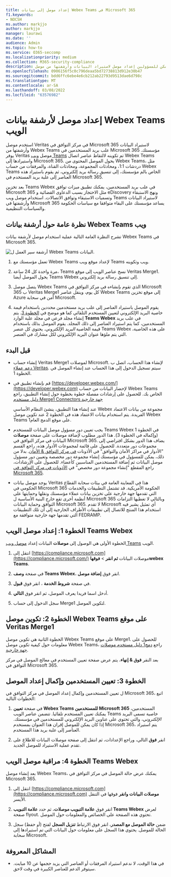 ```yaml
---
title: إعداد موصل إلى بيانات Webex Teams في Microsoft 365
f1.keywords:
- NOCSH
ms.author: markjjo
author: markjjo
manager: laurawi
ms.date: ''
audience: Admin
ms.topic: how-to
ms.service: O365-seccomp
ms.localizationpriority: medium
ms.collection: M365-security-compliance
description: يمكن للمسؤولين إعداد موصل لاستيراد البيانات وأرشفتها من موصل Webex الخاص ب Veritas Teams في Microsoft 365. يتيح لك هذا الموصل أرشفة البيانات من مصادر بيانات جهة خارجية في Microsoft 365 حتى تتمكن من استخدام ميزات التوافق مثل احتجاز قانوني والبحث في المحتوى ونهج الاستبقاء لإدارة بيانات جهة خارجية في مؤسستك.
ms.openlocfilehash: 0906156f5c0c796deaa5bd72738813d912e30b47
ms.sourcegitcommit: bdd6ffc6ebe4e6cb212ab22793d9513dae6d798c
ms.translationtype: MT
ms.contentlocale: ar-SA
ms.lasthandoff: 03/08/2022
ms.locfileid: "63576982"
---
```

# <a name="set-up-a-connector-to-archive-webex-teams-data"></a>إعداد موصل لأرشفة بيانات Webex Teams الويب

استخدم موصل Veritas في مركز التوافق في Microsoft 365 لاستيراد البيانات وأرشفتها من Webex Teams علب بريد المستخدمين في Microsoft 365 مؤسستك. يوفر Veritas موصل [ويب Teams](https://globanet.com/webex-teams/) تم تكوينه لالتقاط عناصر اتصال Webex Teams واستيرادها إلى Microsoft 365. يحول الموصل المحتوى من Webex Teams، مثل دردشات 1:1، ومحادثات المجموعة، ومحادثات القناة، والمرفقات من حساب Webex Teams الخاص بالم مؤسستك، إلى تنسيق رسالة بريد إلكتروني، ثم يقوم باستيراد هذه العناصر إلى علبة بريد المستخدم في Microsoft 365.

بعد تخزين Teams Webex في علب بريد المستخدمين، يمكنك تطبيق ميزات توافق Microsoft 365 مثل الاحتجاز بسبب الدعاوى القضائية و eDiscovery ونهج الاستبقاء وتسميات الاستبقاء وتوافق الاتصالات. استخدام موصل ويب Teams لاستيراد البيانات وأرشفتها في Microsoft 365 يساعد مؤسستك على البقاء متوافقا مع سياسات الحكومة والسياسات التنظيمية.

## <a name="overview-of-archiving-webex-teams-data"></a>نظرة عامة حول أرشفة بيانات Webex Teams ويب

تشرح النظرة العامة التالية عملية استخدام موصل لأرشفة بيانات Webex Teams في Microsoft 365.

![أرشفة سير العمل ل Webex Teams البيانات.](../media/WebexTeamsConnectorWorkflow.png)

1. تعمل مؤسستك مع Webex Teams لإعداد موقع ويب Teams ويب وتكوينه.

2. مرة واحدة كل 24 ساعة، Teams نسخ عناصر الويب إلى موقع Veritas Merge1. يحول الموصل أيضا Teams Webex إلى تنسيق رسالة بريد إلكتروني.

3. يتصل موصل Webex Teams الذي تقوم بإنشاءه في مركز التوافق في Microsoft 365 ب Veritas Merge1 كل يوم، وينقل عناصر Webex Teams إلى موقع تخزين Azure آمن في سحابة Microsoft.

4. يقوم الموصل باستيراد العناصر إلى علب بريد مستخدمين محددين باستخدام قيمة خاصية البريد الإلكتروني لتعيين  المستخدم التلقائي كما هو موضح في [الخطوة 3](#step-3-map-users-and-complete-the-connector-setup). يتم إنشاء مجلد فرعي في مجلد علبة الوارد **Teams Webex** في علب بريد المستخدمين، كما يتم استيراد العناصر إلى ذلك المجلد. يقوم الموصل بذلك باستخدام قيمة الخاصية *البريد* الإلكتروني. يحتوي كل عنصر Teams Webex على هذه الخاصية، التي يتم ملؤها عنوان البريد الإلكتروني لكل مشارك في العنصر.

## <a name="before-you-begin"></a>قبل البدء

- إنشاء حساب Veritas Merge1 لموصلات Microsoft. لإنشاء هذا الحساب، اتصل ب [دعم عملاء Veritas](https://globanet.com/ms-connectors-contact). سيتم تسجيل الدخول إلى هذا الحساب عند إنشاء الموصل في الخطوة 1.

- قم بإنشاء تطبيق في [https://developer.webex.com/](https://developer.webex.com) لإحضار البيانات من حساب Webex Teams الخاص بك. للحصول على إرشادات مفصلة خطوة بخطوة حول إنشاء التطبيق، راجع [دليل مستخدم Merge1 Connectors جهة خارجية](https://docs.ms.merge1.globanetportal.com/Merge1%20Third-Party%20Connectors%20Webex%20Teams%20User%20Guide%20.pdf)

   عند إنشاء هذا التطبيق، ينشئ النظام الأساسي Webex مجموعة من بيانات الاعتماد الفريدة. يتم استخدام بيانات الاعتماد هذه في الخطوة 2 عند تكوين موصل Webex Teams على موقع الدمج العام1.

- يجب تعيين دور مسؤول موصل البيانات للمستخدم Teams Webex في الخطوة 1 (وإكماله في الخطوة 3). هذا الدور مطلوب لإضافة موصلات على صفحة **موصلات** البيانات في مركز التوافق في Microsoft 365. يضاف هذا الدور بشكل افتراضي إلى مجموعات دور متعددة. للحصول على قائمة لمجموعات الأدوار هذه، راجع القسم "الأدوار في مراكز الأمان والتوافق" في الأذونات [في مركز التوافق & الأمان](../security/office-365-security/permissions-in-the-security-and-compliance-center.md#roles-in-the-security--compliance-center). بدلا من ذلك، يمكن للمسؤول في مؤسستك إنشاء مجموعة دور مخصصة وتعيين دور مسؤول موصل البيانات ثم إضافة المستخدمين المناسبين كأعضاء. للحصول على الإرشادات، راجع المقطع "إنشاء مجموعة دور مخصص" في [الأذونات في مركز التوافق في Microsoft 365](microsoft-365-compliance-center-permissions.md#create-a-custom-role-group).

- يوجد موصل بيانات Veritas هذا في المعاينة العامة في بيئات سحابة القطاع الحكومي في Microsoft 365 الحكومة الأمريكية. قد تشتمل التطبيقات والخدمات التي تقدمها جهة خارجية على تخزين بيانات عملاء مؤسستك ونقلها وحمايتها على أنظمة أخرى تقع خارج البنية الأساسية ل Microsoft 365 وبالتالي لا تغطيها التزامات التوافق وحماية البيانات Microsoft 365. لا تقدم Microsoft أي تمثيل يشير فيه استخدام هذا المنتج للاتصال إلى تطبيقات  الأطراف الخارجية إلى أن تلك التطبيقات التي تقدمها جهة خارجية متوافقة مع FEDRAMP.

## <a name="step-1-set-up-the-webex-teams-connector"></a>الخطوة 1: إعداد موصل الويب Teams Webex

الخطوة الأولى هي الوصول إلى **موصلات** البيانات إعداد [موصل ويب Teams](https://globanet.com/webex-teams/) الويب.

1. انتقل إلى [https://compliance.microsoft.com](https://compliance.microsoft.com/) موصلات البيانات **ثم انقر** >  **فوقهاwebex Teams**.

2. في صفحة **وصف Teams Webex**، انقر فوق **إضافة موصل**.

3. في صفحة **شروط الخدمة** ، انقر فوق **قبول**.

4. أدخل اسما فريدا يعرف الموصل، ثم انقر فوق **التالي**.

5. سجل الدخول إلى حساب Merge1 لتكوين الموصل.

## <a name="step-2-configure-the-webex-teams-connector-on-the-veritas-merge1-site"></a>الخطوة 2: تكوين موصل Webex Teams على موقع Veritas Merge1

الخطوة الثانية هي تكوين موصل Webex Teams على موقع Merge1. للحصول على معلومات حول كيفية تكوين موصل Webex Teams، راجع [دمج1 دليل مستخدم موصلات جهة خارجية](https://docs.ms.merge1.globanetportal.com/Merge1%20Third-Party%20Connectors%20Webex%20Teams%20User%20Guide%20.pdf).

بعد النقر **فوق & إنهاء**، يتم عرض صفحة تعيين المستخدم  في معالج الموصل في مركز التوافق في Microsoft 365.

## <a name="step-3-map-users-and-complete-the-connector-setup"></a>الخطوة 3: تعيين المستخدمين وإكمال إعداد الموصل

ل تعيين المستخدمين وإكمال إعداد الموصل في مركز التوافق في Microsoft 365، اتبع الخطوات التالية:

1. في صفحة **تعيين Webex Teams للمستخدمين Microsoft 365** المستخدمين، يمكنك تعيين المستخدم تلقائيا. تتضمن عناصر الويب Teams خاصية تسمى البريد *الإلكتروني*، والتي تحتوي على عناوين البريد الإلكتروني للمستخدمين في مؤسستك. إذا كان يمكن للموصل إقران هذا العنوان بمستخدم Microsoft 365، يتم استيراد العناصر إلى علبة بريد هذا المستخدم.

2. انقر **فوق** التالي، وراجع الإعدادات، ثم انتقل إلى صفحة  موصلات البيانات للاطلاع على تقدم عملية الاستيراد للموصل الجديد.

## <a name="step-4-monitor-the-webex-teams-connector"></a>الخطوة 4: مراقبة موصل الويب Teams Webex

بعد إنشاء موصل Webex Teams، يمكنك عرض حالة الموصل في مركز التوافق في Microsoft 365.

1. انتقل إلى [https://compliance.microsoft.com](https://compliance.microsoft.com) **موصلات البيانات وانقر** فوقها في التنقل الأيسر.

2. انقر فوق **علامة التبويب موصلات**، ثم حدد **علامة التبويب Teams Webex** لعرض صفحة flyout. تحتوي هذه الصفحة على الخصائص والمعلومات حول الموصل.

3. ضمن **حالة الموصل مع المصدر**، انقر فوق الارتباط **تنزيل السجل** لفتح (أو حفظ) سجل الحالة للموصل. يحتوي هذا السجل على معلومات حول البيانات التي تم استيرادها إلى سحابة Microsoft.

## <a name="known-issues"></a>المشاكل المعروفة

- في هذا الوقت، لا ندعم استيراد المرفقات أو العناصر التي يزيد حجمها عن 10 مبايت. سيتوفر الدعم للعناصر الكبيرة في وقت لاحق.